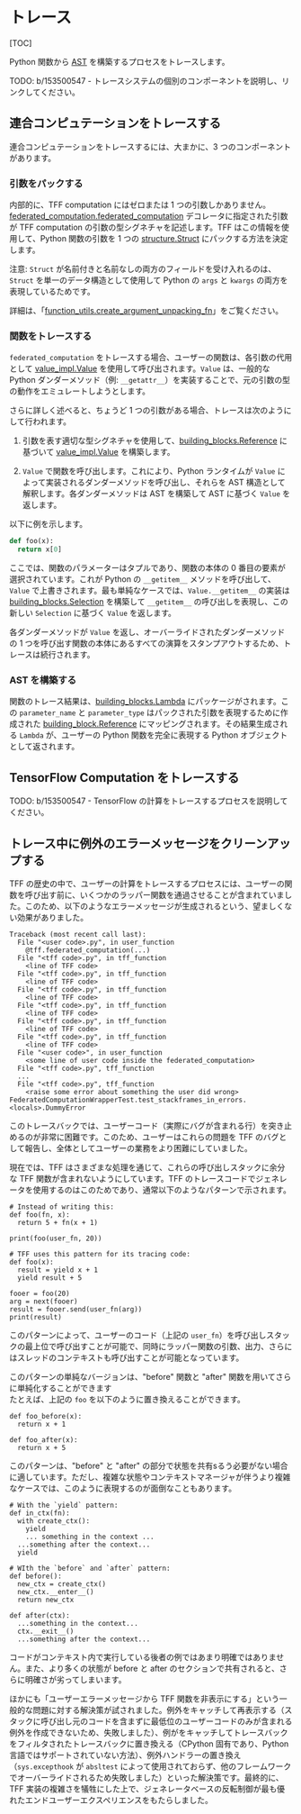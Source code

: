 # トレース

[TOC]

Python 関数から [AST](compilation.md#ast) を構築するプロセスをトレースします。

TODO: b/153500547 - トレースシステムの個別のコンポーネントを説明し、リンクしてください。

## 連合コンピュテーションをトレースする

連合コンピュテーションをトレースするには、大まかに、3 つのコンポーネントがあります。

### 引数をパックする

内部的に、TFF computation にはゼロまたは 1 つの引数しかありません。[federated_computation.federated_computation](https://github.com/tensorflow/federated/blob/main/tensorflow_federated/python/core/impl/federated_context/federated_computation.py) デコレータに指定された引数が TFF computation の引数の型シグネチャを記述します。TFF はこの情報を使用して、Python 関数の引数を 1 つの [structure.Struct](https://github.com/tensorflow/federated/blob/main/tensorflow_federated/python/common_libs/structure.py) にパックする方法を決定します。

注意: `Struct` が名前付きと名前なしの両方のフィールドを受け入れるのは、`Struct` を単一のデータ構造として使用して Python の `args` と `kwargs` の両方を表現しているためです。

詳細は、「[function_utils.create_argument_unpacking_fn](https://github.com/tensorflow/federated/blob/main/tensorflow_federated/python/core/impl/computation/function_utils.py)」をご覧ください。

### 関数をトレースする

`federated_computation` をトレースする場合、ユーザーの関数は、各引数の代用として [value_impl.Value](https://github.com/tensorflow/federated/blob/main/tensorflow_federated/python/core/impl/federated_context/value_impl.py) を使用して呼び出されます。`Value` は、一般的な Python ダンダーメソッド（例: `__getattr__`）を実装することで、元の引数の型の動作をエミュレートしようとします。

さらに詳しく述べると、ちょうど 1 つの引数がある場合、トレースは次のようにして行われます。

1. 引数を表す適切な型シグネチャを使用して、[building_blocks.Reference](https://github.com/tensorflow/federated/blob/main/tensorflow_federated/python/core/impl/compiler/building_blocks.py) に基づいて [value_impl.Value](https://github.com/tensorflow/federated/blob/main/tensorflow_federated/python/core/impl/federated_context/value_impl.py) を構築します。

2. `Value` で関数を呼び出します。これにより、Python ランタイムが `Value` によって実装されるダンダーメソッドを呼び出し、それらを AST 構造として解釈します。各ダンダーメソッドは AST を構築して AST に基づく `Value` を返します。

以下に例を示します。

```python
def foo(x):
  return x[0]
```

ここでは、関数のパラメーターはタプルであり、関数の本体の 0 番目の要素が選択されています。これが Python の `__getitem__` メソッドを呼び出して、`Value` で上書きされます。最も単純なケースでは、`Value.__getitem__` の実装は [building_blocks.Selection](https://github.com/tensorflow/federated/blob/main/tensorflow_federated/python/core/impl/compiler/building_blocks.py) を構築して `__getitem__` の呼び出しを表現し、この新しい `Selection` に基づく `Value` を返します。

各ダンダーメソッドが `Value` を返し、オーバーライドされたダンダーメソッドの 1 つを呼び出す関数の本体にあるすべての演算をスタンプアウトするため、トレースは続行されます。

### AST を構築する

関数のトレース結果は、[building_blocks.Lambda](https://github.com/tensorflow/federated/blob/main/tensorflow_federated/python/core/impl/compiler/building_blocks.py) にパッケージがされます。この `parameter_name` と `parameter_type` はパックされた引数を表現するために作成された [building_block.Reference](https://github.com/tensorflow/federated/blob/main/tensorflow_federated/python/core/impl/compiler/building_blocks.py) にマッピングされます。その結果生成される `Lambda` が、ユーザーの Python 関数を完全に表現する Python オブジェクトとして返されます。

## TensorFlow Computation をトレースする

TODO: b/153500547 - TensorFlow の計算をトレースするプロセスを説明してください。

## トレース中に例外のエラーメッセージをクリーンアップする

TFF の歴史の中で、ユーザーの計算をトレースするプロセスには、ユーザーの関数を呼び出す前に、いくつかのラッパー関数を通過させることが含まれていました。このため、以下のようなエラーメッセージが生成されるという、望ましくない効果がありました。

```
Traceback (most recent call last):
  File "<user code>.py", in user_function
    @tff.federated_computation(...)
  File "<tff code>.py", in tff_function
    <line of TFF code>
  File "<tff code>.py", in tff_function
    <line of TFF code>
  File "<tff code>.py", in tff_function
    <line of TFF code>
  File "<tff code>.py", in tff_function
    <line of TFF code>
  File "<tff code>.py", in tff_function
    <line of TFF code>
  File "<tff code>.py", in tff_function
    <line of TFF code>
  File "<user code>", in user_function
    <some line of user code inside the federated_computation>
  File "<tff code>.py", tff_function
  ...
  File "<tff code>.py", tff_function
    <raise some error about something the user did wrong>
FederatedComputationWrapperTest.test_stackframes_in_errors.<locals>.DummyError
```

このトレースバックでは、ユーザーコード（実際にバグが含まれる行）を突き止めるのが非常に困難です。このため、ユーザーはこれらの問題を TFF のバグとして報告し、全体としてユーザーの業務をより困難にしていました。

現在では、TFF はさまざまな処理を通じて、これらの呼び出しスタックに余分な TFF 関数が含まれないようにしています。TFF のトレースコードでジェネレータを使用するのはこのためであり、通常以下のようなパターンで示されます。

```
# Instead of writing this:
def foo(fn, x):
  return 5 + fn(x + 1)

print(foo(user_fn, 20))

# TFF uses this pattern for its tracing code:
def foo(x):
  result = yield x + 1
  yield result + 5

fooer = foo(20)
arg = next(fooer)
result = fooer.send(user_fn(arg))
print(result)
```

このパターンによって、ユーザーのコード（上記の `user_fn`）を呼び出しスタックの最上位で呼び出すことが可能で、同時にラッパー関数の引数、出力、さらにはスレッドのコンテキストも呼び出すことが可能となっています。

このパターンの単純なバージョンは、"before" 関数と "after" 関数を用いてさらに単純化することができます<br>たとえば、上記の `foo` を以下のように置き換えることができます。

```
def foo_before(x):
  return x + 1

def foo_after(x):
  return x + 5
```

このパターンは、"before" と "after" の部分で状態を共有sるう必要がない場合に適しています。ただし、複雑な状態やコンテキストマネージャが伴うより複雑なケースでは、このように表現するのが面倒なこともあります。

```
# With the `yield` pattern:
def in_ctx(fn):
  with create_ctx():
    yield
    ... something in the context ...
  ...something after the context...
  yield

# WIth the `before` and `after` pattern:
def before():
  new_ctx = create_ctx()
  new_ctx.__enter__()
  return new_ctx

def after(ctx):
  ...something in the context...
  ctx.__exit__()
  ...something after the context...
```

コードがコンテキスト内で実行している後者の例ではあまり明確ではありません。また、より多くの状態が before と after のセクションで共有されると、さらに明確さが劣ってしまいます。

ほかにも「ユーザーエラーメッセージから TFF 関数を非表示にする」という一般的な問題に対する解決策が試されました。例外をキャッチして再表示する（スタックに呼び出し元のコードを含まずに最低位のユーザーコードのみが含まれる例外を作成できないため、失敗しました）、例がをキャッチしてトレースバックをフィルタされたトレースバックに置き換える（CPython 固有であり、Python 言語ではサポートされていない方法）、例外ハンドラーの置き換え（`sys.excepthook` が `absltest` によって使用されておらず、他のフレームワークでオーバーライドされるため失敗しました）といった解決策です。最終的に、TFF 実装の複雑さを犠牲にした上で、ジェネレータベースの反転制御が最も優れたエンドユーザーエクスペリエンスをもたらしました。
